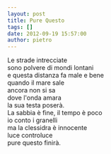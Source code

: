 ```yaml
---
layout: post
title: Pure Questo
tags: []
date: 2012-09-19 15:57:00
author: pietro
---
```

Le strade intrecciate<br/>sono polvere di mondi lontani<br/>e questa distanza fa male e bene<br/>quando il mare sale<br/>ancora non si sa<br/>dove l'onda amara<br/>la sua testa poserà.<br/>La sabbia è fine, il tempo è poco<br/>io conto i granelli<br/>ma la clessidra è innocente<br/>luce controluce<br/>pure questo finirà.
